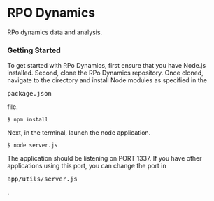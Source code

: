 RPO Dynamics
============

RPo dynamics data and analysis.


### Getting Started

To get started with RPo Dynamics, first ensure that you have Node.js installed. Second, clone the RPo Dynamics repository. Once cloned, navigate to the directory and install Node modules as specified in the <pre>package.json</pre> file.

```
$ npm install
```

Next, in the terminal, launch the node application.

```
$ node server.js
```

The application should be listening on PORT 1337. If you have other applications using this port, you can change the port in <pre>app/utils/server.js</pre>.


